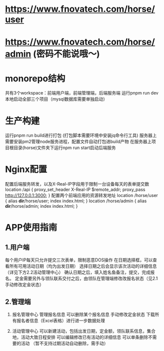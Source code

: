 # https://www.fnovatech.com/horse/user
# https://www.fnovatech.com/horse/admin (密码不能说哦～)

# monorepo结构
共有3个workspace：前端用户端，前端管理端，后端服务端
运行pnpm run dev本地启动全部三个项目（mysql数据库需要单独启动）
# 生产构建
运行pnpm run build进行打包 (打包脚本需要环境中安装jq命令行工具)
服务器上需要安装pm2管理node服务进程，配置文件自动打包进build产物
在服务器上项目根目录(horse)文件夹下运行npm run start启动后端服务
# Nginx配置
配置后端服务转发，以及X-Real-IP字段用于限制一台设备每天的表单提交数
location /api {
    proxy_set_header X-Real-IP $remote_addr;
    proxy_pass http://127.0.0.1:3000;
}
配置两个前端应用的资源转发地址
location /horse/user {
    alias __dir__/horse/user;
    index index.html;
}
location /horse/admin {
    alias __dir__/horse/admin;
    index index.html;
}
# APP使用指南
## 1.用户端
每个用户IP每天只允许提交三次表单，限制恶意DOS操作
在日期选择框，可以查看所有可用活动日期（均为出发日期）
选择日期之后会显示该次活动的详细信息（详见下方2.2活动管理中心）
确认日期之后，填入姓名鱼备注，提交，完成报名。
定金需要另外与领队联系交付之后，由领队在管理端修改改报名状态（见2.1手动修改定金状态）
## 2.管理端

1. 报名管理中心
管理报名信息
可以删除某个报名信息
手动修改定金状态
下载所有报名者信息（Excel表格）进行进一步数据处理

2. 活动管理中心
可以新建活动，包括出发日期，定金额，领队联系信息，集合地，活动大致日程安排
可以编辑修改已有活动的详细信息
可以单条删除不需要的活动
（暂不支持过期活动自动删除，需手动）